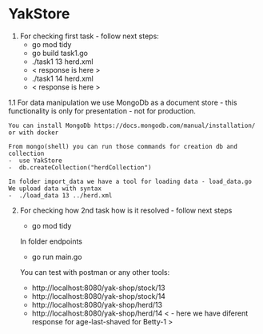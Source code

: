 # YakStore
1. For checking first task - follow next steps:
    -  go mod tidy
    -  go build task1.go
    -  ./task1 13 herd.xml
    -  < response is here >
    -  ./task1 14 herd.xml
    -  < response is here >
   
1.1 For data manipulation we use MongoDb as a document store - this functionality is only for presentation - not for production.

    You can install MongoDb https://docs.mongodb.com/manual/installation/ or with docker 
    
    From mongo(shell) you can run those commands for creation db and collection
    -  use YakStore 
    -  db.createCollection("herdCollection")
   
    In folder import_data we have a tool for loading data - load_data.go
    We upload data with syntax
    -  ./load_data 13 ../herd.xml

2. For checking how 2nd task how is it resolved - follow next steps
   -  go mod tidy
   
   In folder endpoints 
   - go run main.go
   
   You can test with postman or any other tools: 
   - http://localhost:8080/yak-shop/stock/13
   - http://localhost:8080/yak-shop/stock/14
   - http://localhost:8080/yak-shop/herd/13
   - http://localhost:8080/yak-shop/herd/14
     < - here we have diferent response for age-last-shaved for Betty-1 >

